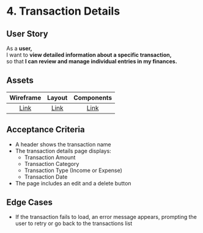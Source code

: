 # 4. Transaction Details

## User Story

As a **user,**\
I want to **view detailed information about a specific transaction,**\
so that **I can review and manage individual entries in my finances.**

## Assets

| Wireframe               | Layout               | Components               |
| :---------------------: | :------------------: | :----------------------: |
| [Link](./wireframe.png) | [Link](./layout.png) | [Link](./components.png) |

## Acceptance Criteria

-   A header shows the transaction name
-   The transaction details page displays:
    -   Transaction Amount
    -   Transaction Category
    -   Transaction Type (Income or Expense)
    -   Transaction Date
-   The page includes an edit and a delete button

## Edge Cases

-   If the transaction fails to load, an error message appears, prompting the user to retry or go back to the transactions list
